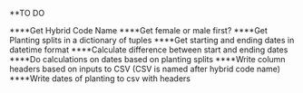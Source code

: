 **TO DO

****Get Hybrid Code Name
****Get female or male first?
****Get Planting splits in a dictionary of tuples
****Get starting and ending dates in datetime format
****Calculate difference between start and ending dates
****Do calculations on dates based on planting splits
****Write column headers based on inputs to CSV (CSV is named after hybrid code name)
****Write dates of planting to csv with headers
